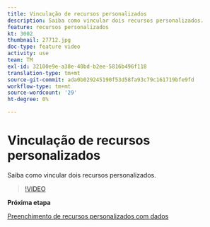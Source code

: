 ```yaml
---
title: Vinculação de recursos personalizados
description: Saiba como vincular dois recursos personalizados.
feature: recursos personalizados
kt: 3002
thumbnail: 27712.jpg
doc-type: feature video
activity: use
team: TM
exl-id: 32100e9e-a38e-40bd-b2ee-5816b496f118
translation-type: tm+mt
source-git-commit: ada0b029245190f53d58fa93c79c161719bfe9fd
workflow-type: tm+mt
source-wordcount: '29'
ht-degree: 0%

---
```


# Vinculação de recursos personalizados

Saiba como vincular dois recursos personalizados.

>[!VIDEO](https://video.tv.adobe.com/v/27712?quality=9)

**Próxima etapa**

[Preenchimento de recursos personalizados com dados](./populate-custom-resources-with-data.md)
